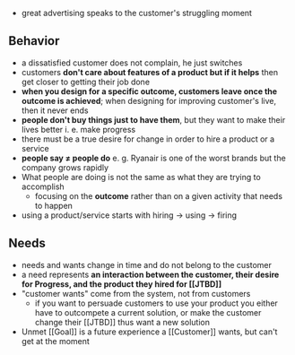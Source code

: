 - great advertising speaks to the customer's struggling moment
## Behavior
- a dissatisfied customer does not complain, he just switches
- customers **don't care about features of a product but if it helps** then get closer to getting their job done
- **when you design for a specific outcome, customers leave once the outcome is achieved**; when designing for improving customer's live, then it never ends
- **people don't buy things just to have them**, but they want to make their lives better i. e. make progress
- there must be a true desire for change in order to hire a product or a service
- **people say ≠ people do** e. g. Ryanair is one of the worst brands but the company grows rapidly
- What people are doing is not the same as what they are trying to accomplish
	- focusing on the **outcome** rather than on a given activity that needs to happen
- using a product/service starts with hiring -> using -> firing

## Needs
- needs and wants change in time and do not belong to the customer
- a need represents **an interaction between the customer, their desire for Progress, and the product they hired for [[JTBD]]**
- "customer wants" come from the system, not from customers
	- if you want to persuade customers to use your product you either have to outcompete a current solution, or make the customer change their [[JTBD]] thus want a new solution
- Unmet [[Goal]] is a future experience a [[Customer]] wants, but can't get at the moment